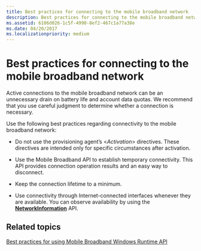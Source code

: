 ```yaml
---
title: Best practices for connecting to the mobile broadband network
description: Best practices for connecting to the mobile broadband network
ms.assetid: 6106d026-1c5f-4990-8ef2-467c1a77a38e
ms.date: 04/20/2017
ms.localizationpriority: medium
---
```


# Best practices for connecting to the mobile broadband network


Active connections to the mobile broadband network can be an unnecessary drain on battery life and account data quotas. We recommend that you use careful judgment to determine whether a connection is necessary.

Use the following best practices regarding connectivity to the mobile broadband network:

-   Do not use the provisioning agent’s &lt;*Activation*&gt; directives. These directives are intended only for specific circumstances after activation.

-   Use the Mobile Broadband API to establish temporary connectivity. This API provides connection operation results and an easy way to disconnect.

-   Keep the connection lifetime to a minimum.

-   Use connectivity through Internet-connected interfaces whenever they are available. You can observe availability by using the [**NetworkInformation**](https://docs.microsoft.com/uwp/api/Windows.Networking.Connectivity.NetworkInformation) API.

## <span id="related_topics"></span>Related topics


[Best practices for using Mobile Broadband Windows Runtime API](best-practices-for-using-mobile-broadband-windows-runtime-api.md)

 

 






